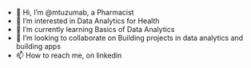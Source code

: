 - 👋 Hi, I’m @mtuzumab, a Pharmacist
- 👀 I’m interested in Data Analytics for Health
- 🌱 I’m currently learning Basics of Data Analytics
- 💞️ I’m looking to collaborate on Building projects in data analytics and building apps
- 📫 How to reach me, on linkedin 

<!---
mtuzumab/mtuzumab is a ✨ special ✨ repository because its `README.md` (this file) appears on your GitHub profile.
You can click the Preview link to take a look at your changes.
--->

